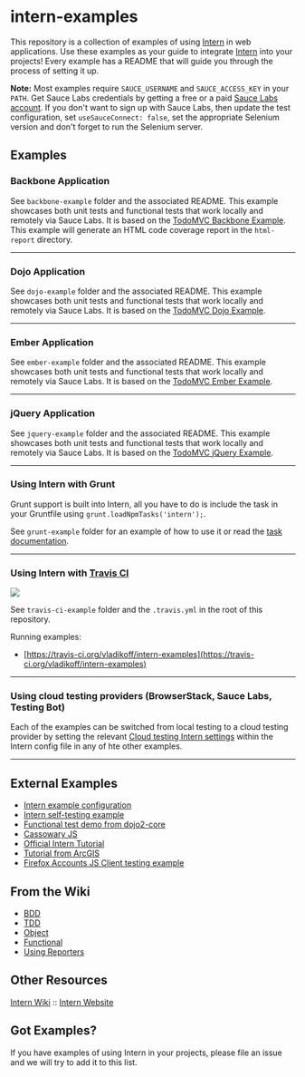 # intern-examples

This repository is a collection of examples of using [Intern](https://github.com/theintern/intern) in web applications.
Use these examples as your guide to integrate [Intern](https://github.com/theintern/intern) into your projects!
Every example has a README that will guide you through the process of setting it up.

**Note:** Most examples require `SAUCE_USERNAME` and `SAUCE_ACCESS_KEY` in your `PATH`. Get Sauce Labs credentials by getting a free or a paid [Sauce Labs account](https://saucelabs.com/signup/plan/free). If you don't want to sign up with Sauce Labs, then update the test configuration, set `useSauceConnect: false`, set the appropriate Selenium version and don't forget to run the Selenium server.

## Examples

### Backbone Application

See `backbone-example` folder and the associated README. 
This example showcases both unit tests and functional tests that work locally and remotely via Sauce Labs. It is based on the [TodoMVC Backbone Example](http://todomvc.com/examples/backbone/).
This example will generate an HTML code coverage report in the `html-report` directory.

----

### Dojo Application

See `dojo-example` folder and the associated README. This example showcases both unit tests and functional tests that work locally and remotely via Sauce Labs. It is based on the [TodoMVC Dojo Example](http://todomvc.com/examples/dojo/).

----

### Ember Application

See `ember-example` folder and the associated README. This example showcases both unit tests and functional tests that work locally and remotely via Sauce Labs. It is based on the [TodoMVC Ember Example](http://todomvc.com/examples/emberjs/).

----

### jQuery Application

See `jquery-example` folder and the associated README. This example showcases both unit tests and functional tests that work locally and remotely via Sauce Labs. It is based on the [TodoMVC jQuery Example](http://todomvc.com/examples/jquery/).

----

### Using Intern with Grunt

Grunt support is built into Intern, all you have to do is include the task in your Gruntfile using
`grunt.loadNpmTasks('intern');`.

See `grunt-example` folder for an example of how to use it or read the [task documentation](https://github.com/theintern/intern/wiki/Using-Intern-with-Grunt).

----

### Using Intern with [Travis CI](https://travis-ci.org/)
![](https://api.travis-ci.org/theintern/intern-examples.svg?branch=master)

See `travis-ci-example` folder and the `.travis.yml` in the root of this repository.

Running examples:
* [https://travis-ci.org/vladikoff/intern-examples](https://travis-ci.org/vladikoff/intern-examples)

----

### Using cloud testing providers (BrowserStack, Sauce Labs, Testing Bot)

Each of the examples can be switched from local testing to a cloud testing provider by setting the relevant
[Cloud testing Intern settings](https://theintern.github.io/intern/#hosted-selenium) within the Intern config
file in any of hte other examples.

----


## External Examples

* [Intern example configuration](https://github.com/theintern/intern/blob/master/tests/example.intern.js)
* [Intern self-testing example](https://github.com/theintern/intern/blob/master/tests/selftest.intern.js)
* [Functional test demo from dojo2-core](https://github.com/csnover/dojo2-core/tree/master/test/functional)
* [Cassowary JS](https://github.com/slightlyoff/cassowary.js/)
* [Official Intern Tutorial](https://github.com/theintern/intern-tutorial)
* [Tutorial from ArcGIS](https://github.com/stdavis/intern-tutorial-esri-jsapi)
* [Firefox Accounts JS Client testing example](https://github.com/mozilla/fxa-js-client/tree/master/tests)

## From the Wiki

* [BDD](https://github.com/theintern/intern/wiki/Writing-Tests-with-Intern#bdd)
* [TDD](https://github.com/theintern/intern/wiki/Writing-Tests-with-Intern#tdd)
* [Object](https://github.com/theintern/intern/wiki/Writing-Tests-with-Intern#object)
* [Functional](https://github.com/theintern/intern/wiki/Writing-Tests-with-Intern#functional)
* [Using Reporters](https://github.com/theintern/intern/wiki/Using-and-Writing-Reporters)

## Other Resources

[Intern Wiki](https://github.com/theintern/intern/wiki) ::
[Intern Website](http://theintern.io/)

## Got Examples?

If you have examples of using Intern in your projects, please file an issue and we will try to add it to this list.
